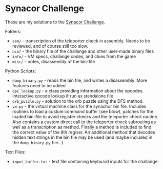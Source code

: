 # Synacor Challenge

These are my solutions to the [Synacor Challenge](https://challenge.synacor.com/). 

Folders:

* `asm/` - transcription of the teleporter check in assembly. Needs to be reviewed, and of course still too slow.
* `bin/` - the binary file of the challange and other user-made binary files
* `info/` - VM specs, challange codes, and clues from the game
* `misc/` - notes, disassembly of the bin-file

Python Scripts:

* `dump_binary.py` - reads the bin file, and writes a disassembly. More features need to be added
* `opc_lookup.py` - a class providing information about the opcodes. Interactive opcode lookup if run as standalone file
* `orb_puzzle.py` - solution to the orb puzzle using the DFS method.
* `vm.py` - the virtual machine class for the synachor bin file. Includes routines to load a custum command buffer (see blow), patches for the loaded bin-file to avoid register checks and the teleporter check routine. Also contains a custom direct call to the teleporter check subrouting as well as a transcription as method. Finally a method is included to find the correct value of the 8th regiser. An additional method that decodes hidden text strings in the bin file may be used (and maybe included in the `dump_binary.py` file...)

Text Files:

* `input_buffer.txt` - text file containing keyboard inputs for the challange